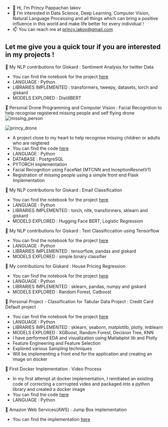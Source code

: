 - 👋 Hi, I’m Princy Pappachan Iakov 
- 👀 I’m interested in Data Science, Deep Learning, Computer Vision, Natural Language Processing  and all things which can bring a positive influence in this world and make life better for every individual ! 
- 📫 You can reach me at princy.iakov@gmail.com

## Let me give you a quick tour if you are interested in my projects ! 
🌟  My NLP contributions for Giskard : Sentiment Analysis for twitter Data
   - You can find the notebook for the project [here](https://github.com/Giskard-AI/giskard-examples/blob/main/Sentiment_Analysis_for_Twitter_Data.ipynb) 
   - LANGUAGE : Python
   - LIBRARIES IMPLEMENTED : transformers, tweepy, datasets, torch and giskard
   - MODELS EXPLORED : DistillBERT


🌟 Personal Drone Programming and Computer Vision : Facial Recognition to help recognise registered missing people and self flying drone
![missing_person](https://github.com/princyiakov/princyiakov/blob/main/missing_person.gif)


![princy_drone](https://github.com/princyiakov/princyiakov/blob/main/princy_drone.gif)
  - A project close to my heart to help recognise missing children or adults who are reigtered 
  - You can find the code [here](https://github.com/princyiakov/Drone_Face_Recognition)
  - LANGUAGE : Python
  - DATABASE : PostgreSQL
  - PYTORCH implementation
  - Facial Recognition using FaceNet (MTCNN and InceptionResnetV1)
  - Registration of missing people using a simple front end Flask Implementation


🌟 My NLP contributions for Giskard : Email Classification
 - You can find the notebook for the project [here](https://github.com/Giskard-AI/giskard-examples/blob/main/Email%20Classification%20Model.ipynb) 
 - LANGUAGE : Python
 - LIBRARIES IMPLEMENTED : torch, nltk, transformers, sklearn and giskard
 - MODELS EXPLORED : Hugging Face BERT, Logistic Regression

🌟 My NLP contributions for Giskard : Text Classificcation using Tensorflow
 - You can find the notebook for the project [here](https://github.com/Giskard-AI/giskard-examples/blob/main/Text_classification_Using_Tensorflow_Neural_Network.ipynb) 
 - LANGUAGE : Python
 - LIBRARIES IMPLEMENTED : tensorflow, pandas and giskard
 - MODELS EXPLORED : simple binary classifier

🌟 My contributions for Giskard : House Pricing Regression  
 - You can find the notebook for the project [here](https://github.com/Giskard-AI/giskard-examples/blob/main/House%20pricing%20regression%20model.ipynb) 
 - LANGUAGE : Python
 - LIBRARIES IMPLEMENTED : sklearn, pandas, numpy and giskard
 - MODELS EXPLORED : Random Forest, Catboost
 

🌟 Personal Project - Classification for Tabular Data Project : Credit Card Default project 
  - You can find the notebook for the project [here](https://github.com/princyiakov/credit-card-default/blob/main/credit-card-default.ipynb) 
  - LANGUAGE : Python
  - LIBRARIES IMPLEMENTED : sklearn, seaborn, matplotlib, plotly, imblearn
  - MODELS EXPLORED : XGBoost, Random Forest, Decision Tree, KNN
  - I have performed EDA and visualization using Matlabplot lib and Plotly
  - Feature Engineering and Feature Selection
  - Explored various Sampling techniques 
  - Will be implementing a front end for the application and creating an image on docker 
  
🌟 First Docker Implementation : Video Process
  - In my first attempt at docker implementation, I reinitiated an existing code of correcting a corrrupted video and packaged into a python library and created a docker image
  - You can find the code [here](https://github.com/princyiakov/videoprocess)
  - LANGUAGE : Python

🌟 Amazon Web Services(AWS)  : Jump Box implementation
  - You can find the implementation [here](https://github.com/princyiakov/develop/tree/master/AWS/JumpBox) 
<!---
princyiakov/princyiakov is a ✨ special ✨ repository because its `README.md` (this file) appears on your GitHub profile.
You can click the Preview link to take a look at your changes.
--->
